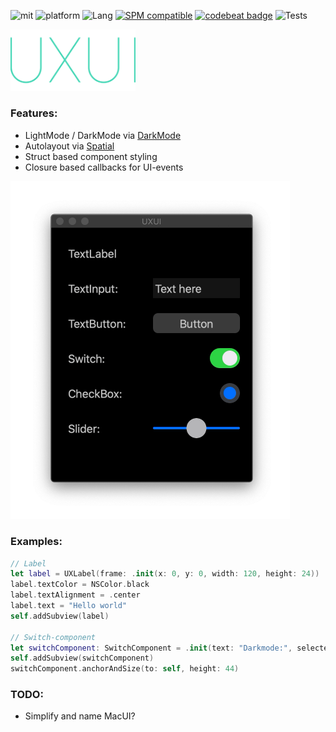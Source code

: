 ![mit](https://img.shields.io/badge/License-MIT-brightgreen.svg)
![platform](https://img.shields.io/badge/Platform-macOS-blue.svg)
![Lang](https://img.shields.io/badge/Language-Swift%205.0-orange.svg)
[![SPM compatible](https://img.shields.io/badge/SPM-compatible-4BC51D.svg?style=flat)](https://github.com/apple/swift)
[![codebeat badge](https://codebeat.co/badges/dee7c60e-53c3-4136-96b2-dc9f9857262d)](https://codebeat.co/projects/github-com-eonist-uxui-master)
![Tests](https://github.com/eonist/UXUI/workflows/Tests/badge.svg)

<img width="200" alt="img" src="https://github.com/stylekit/img/blob/master/uxui_logo2.svg?raw=true">  

### Features:
- LightMode / DarkMode via [DarkMode](https://github.com/passguardapp/DarkMode)
- Autolayout via [Spatial](https://github.com/eonist/Spatial)
- Struct based component styling
- Closure based callbacks for UI-events

<img width="447" alt="img" src="https://github.com/stylekit/img/blob/master/uxui.gif?raw=true">

### Examples:
```swift
// Label
let label = UXLabel(frame: .init(x: 0, y: 0, width: 120, height: 24))
label.textColor = NSColor.black
label.textAlignment = .center
label.text = "Hello world"
self.addSubview(label)

// Switch-component
let switchComponent: SwitchComponent = .init(text: "Darkmode:", selected: false)
self.addSubview(switchComponent)
switchComponent.anchorAndSize(to: self, height: 44)
```
### TODO:
- Simplify and name MacUI?
